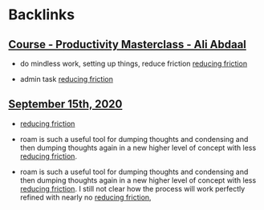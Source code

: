 
# Backlinks
## [Course - Productivity Masterclass - Ali Abdaal](<Course - Productivity Masterclass - Ali Abdaal.md>)
- do mindless work, setting up things, reduce friction [reducing friction](<reducing friction.md>)

- admin task [reducing friction](<reducing friction.md>)

## [September 15th, 2020](<September 15th, 2020.md>)
- [reducing friction](<reducing friction.md>)

- roam is such a useful tool for dumping thoughts and condensing and then dumping thoughts again in a new higher level of concept with less [reducing friction](<reducing friction.md>).

- roam is such a useful tool for dumping thoughts and condensing and then dumping thoughts again in a new higher level of concept with less [reducing friction](<reducing friction.md>). I still not clear how the process will work perfectly refined with nearly no [reducing friction](<reducing friction.md>),

